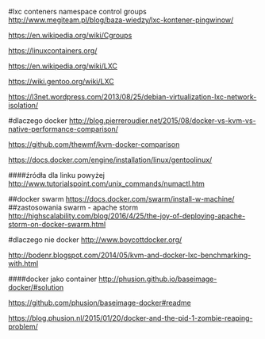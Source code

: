 #lxc conteners namespace control groups
http://www.megiteam.pl/blog/baza-wiedzy/lxc-kontener-pingwinow/

https://en.wikipedia.org/wiki/Cgroups

https://linuxcontainers.org/

https://en.wikipedia.org/wiki/LXC

https://wiki.gentoo.org/wiki/LXC

https://l3net.wordpress.com/2013/08/25/debian-virtualization-lxc-network-isolation/

#dlaczego docker
http://blog.pierreroudier.net/2015/08/docker-vs-kvm-vs-native-performance-comparison/

https://github.com/thewmf/kvm-docker-comparison 

https://docs.docker.com/engine/installation/linux/gentoolinux/

####źródła dla linku powyżej
http://www.tutorialspoint.com/unix_commands/numactl.htm

##docker swarm 
https://docs.docker.com/swarm/install-w-machine/
##zastosowania swarm - apache storm
http://highscalability.com/blog/2016/4/25/the-joy-of-deploying-apache-storm-on-docker-swarm.html

#dlaczego nie docker
http://www.boycottdocker.org/

http://bodenr.blogspot.com/2014/05/kvm-and-docker-lxc-benchmarking-with.html

####docker jako container
http://phusion.github.io/baseimage-docker/#solution 

https://github.com/phusion/baseimage-docker#readme

https://blog.phusion.nl/2015/01/20/docker-and-the-pid-1-zombie-reaping-problem/
